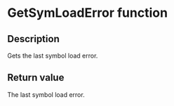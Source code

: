 # GetSymLoadError function

## Description

Gets the last symbol load error.

## Return value

The last symbol load error.